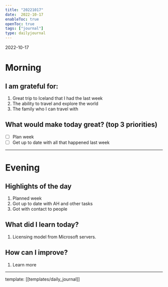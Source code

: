 ```yaml
---
title: "20221017"
date:  2022-10-17
enableToc: true
openToc: true
tags: ["journal"]
type: dailyjournal
---
```


 2022-10-17
# Morning
## I am grateful for:
1. Great trip to Iceland that I had the last week
2. The ability to travel and explore the world
3. The family who I can travel with

## What would make today great? (top 3 priorities)
- [ ] Plan week
- [ ] Get up to date with all that happened last week

---
# Evening
## Highlights of the day
1. Planned week
2. Got up to date with AH and other tasks
3. Got with contact to people

## What did I learn today?
1. Licensing model from Microsoft servers.

## How can I improve?
1. Learn more 

---
template: [[templates/daily_journal]]